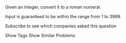 Given an integer, convert it to a roman numeral.

Input is guaranteed to be within the range from 1 to 3999.

Subscribe to see which companies asked this question

Show Tags
Show Similar Problems

